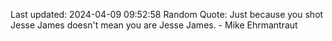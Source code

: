 Last updated: 2024-04-09 09:52:58
Random Quote: Just because you shot Jesse James doesn't mean you are Jesse James. - Mike Ehrmantraut